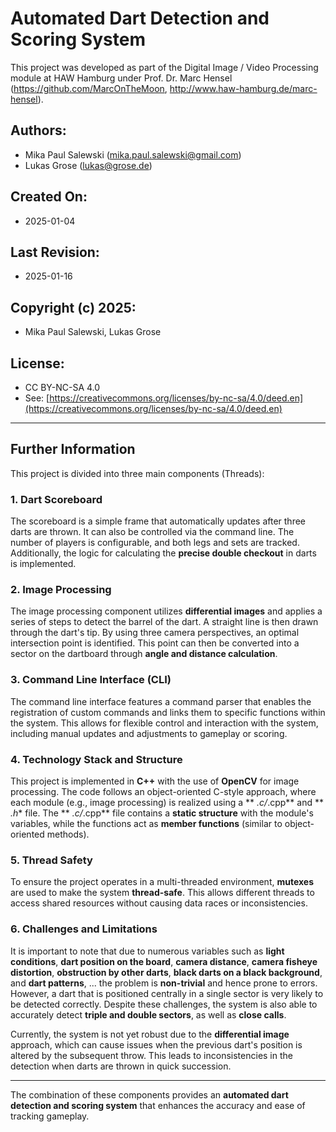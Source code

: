 # Automated Dart Detection and Scoring System

This project was developed as part of the Digital Image / Video Processing module at HAW Hamburg under Prof. Dr. Marc Hensel (https://github.com/MarcOnTheMoon,  http://www.haw-hamburg.de/marc-hensel).

## Authors:
- Mika Paul Salewski (<mika.paul.salewski@gmail.com>)
- Lukas Grose (<lukas@grose.de>)

## Created On:
- 2025-01-04

## Last Revision:
- 2025-01-16

## Copyright (c) 2025:
- Mika Paul Salewski, Lukas Grose

## License:
- CC BY-NC-SA 4.0
- See: [https://creativecommons.org/licenses/by-nc-sa/4.0/deed.en](https://creativecommons.org/licenses/by-nc-sa/4.0/deed.en)

---

## Further Information

This project is divided into three main components (Threads):

### 1. **Dart Scoreboard**
The scoreboard is a simple frame that automatically updates after three darts are thrown. It can also be controlled via the command line. The number of players is configurable, and both legs and sets are tracked. Additionally, the logic for calculating the **precise double checkout** in darts is implemented.

### 2. **Image Processing**
The image processing component utilizes **differential images** and applies a series of steps to detect the barrel of the dart. A straight line is then drawn through the dart's tip. By using three camera perspectives, an optimal intersection point is identified. This point can then be converted into a sector on the dartboard through **angle and distance calculation**.

### 3. **Command Line Interface (CLI)**
The command line interface features a command parser that enables the registration of custom commands and links them to specific functions within the system. This allows for flexible control and interaction with the system, including manual updates and adjustments to gameplay or scoring.

### 4. **Technology Stack and Structure**
This project is implemented in **C++** with the use of **OpenCV** for image processing. The code follows an object-oriented C-style approach, where each module (e.g., image processing) is realized using a ** *.c/*.cpp** and ** *.h** file. The ** *.c/*.cpp** file contains a **static structure** with the module's variables, while the functions act as **member functions** (similar to object-oriented methods).

### 5. **Thread Safety**
To ensure the project operates in a multi-threaded environment, **mutexes** are used to make the system **thread-safe**. This allows different threads to access shared resources without causing data races or inconsistencies.

### 6. **Challenges and Limitations**

It is important to note that due to numerous variables such as **light conditions**, **dart position on the board**, **camera distance**, **camera fisheye distortion**, **obstruction by other darts**, **black darts on a black background**, and **dart patterns**, ... the problem is **non-trivial** and hence prone to errors. However, a dart that is positioned centrally in a single sector is very likely to be detected correctly. Despite these challenges, the system is also able to accurately detect **triple and double sectors**, as well as **close calls**.

Currently, the system is not yet robust due to the **differential image** approach, which can cause issues when the previous dart's position is altered by the subsequent throw. This leads to inconsistencies in the detection when darts are thrown in quick succession.

---

The combination of these components provides an **automated dart detection and scoring system** that enhances the accuracy and ease of tracking gameplay.

